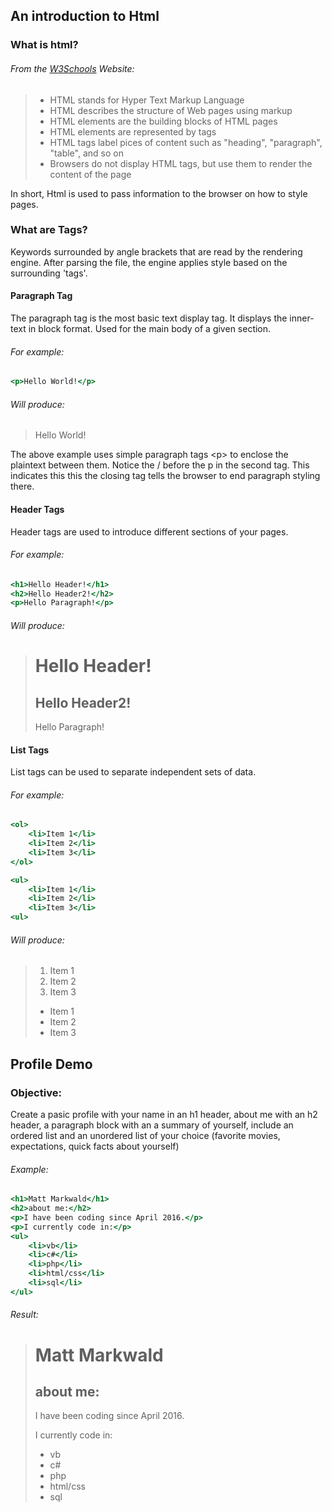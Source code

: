 An introduction to Html
-------------
### What is html?
###### From the [W3Schools][0] Website:

> * HTML stands for Hyper Text Markup Language
> * HTML describes the structure of Web pages using markup
> * HTML elements are the building blocks of HTML pages
> * HTML elements are represented by tags
> * HTML tags label pices of content such as "heading", "paragraph", "table", and so on
> * Browsers do not display HTML tags, but use them to render the content of the page

In short, Html is used to pass information to the browser on how to style pages.

### What are Tags?
Keywords surrounded by angle brackets that are read by the rendering engine. After parsing the file, the engine applies style based on the surrounding 'tags'.

#### Paragraph Tag
The paragraph tag is the most basic text display tag. It displays the inner-text in block format. Used for the main body of a given section.

###### For example:

```{.html caption="Hello World"}
<p>Hello World!</p>
```

###### Will produce:

> <p>Hello World!</p>

The above example uses simple paragraph tags \<p\> to enclose the plaintext between them.
Notice the \/ before the p in the second tag.
This indicates this this the closing tag tells the browser to end paragraph styling there.


#### Header Tags
Header tags are used to introduce different sections of your pages.

###### For example:

```{.html caption="Hello Headers"}
<h1>Hello Header!</h1>
<h2>Hello Header2!</h2>
<p>Hello Paragraph!</p>
```

###### Will produce:

> <h1>Hello Header!</h1>
> <h2>Hello Header2!</h2>
> <p>Hello Paragraph!</p>

#### List Tags
List tags can be used to separate independent sets of data.

###### For example:

```{.html caption="Lists"}
<ol>
	<li>Item 1</li>
	<li>Item 2</li>
	<li>Item 3</li>
</ol>

<ul>
	<li>Item 1</li>
	<li>Item 2</li>
	<li>Item 3</li>
<ul>
```

###### Will produce:

><ol>
>	<li>Item 1</li>
>	<li>Item 2</li>
>	<li>Item 3</li>
></ol>
>
><ul>
>	<li>Item 1</li>
>	<li>Item 2</li>
>	<li>Item 3</li>
><ul> 


Profile Demo
------------
### Objective:
Create a pasic profile with your name in an h1 header, about me with an h2 header, a paragraph block with an a summary of yourself, include an ordered list and an unordered list of your choice (favorite movies, expectations, quick facts about yourself)

###### Example:

```{.html caption="Profil Demo"}
<h1>Matt Markwald</h1>
<h2>about me:</h2>
<p>I have been coding since April 2016.</p>
<p>I currently code in:</p>
<ul>
	<li>vb</li>
	<li>c#</li>
	<li>php</li>
	<li>html/css</li>
	<li>sql</li>
</ul>
```

###### Result:
> <h1>Matt Markwald</h1>
> <h2>about me:</h2>
> <p>I have been coding since April 2016.</p>
> <p>I currently code in:</p>
> <ul>
> 	<li>vb</li>
> 	<li>c#</li>
> 	<li>php</li>
> 	<li>html/css</li>
> 	<li>sql</li>
> </ul>


[0]: https://www.w3schools.com/html/html_intro.asp "W3Schools"

